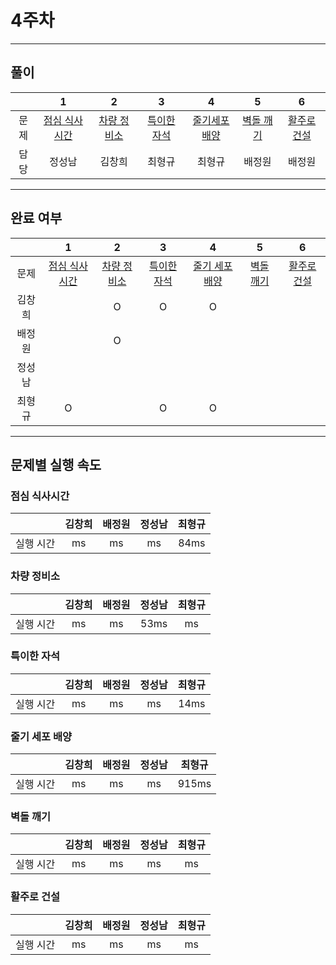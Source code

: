 # 4주차
---
## 풀이

||1|2|3|4|5|6|
|:---:|:---:|:---:|:---:|:---:|:---:|:---:|
| 문제 |[점심 식사시간](https://swexpertacademy.com/main/code/problem/problemDetail.do?contestProbId=AV5-BEE6AK0DFAVl)|[차량 정비소](https://swexpertacademy.com/main/code/problem/problemDetail.do?contestProbId=AV6c6bgaIuoDFAXy&categoryId=AV6c6bgaIuoDFAXy&categoryType=CODE&&&)|[특이한 자석](https://swexpertacademy.com/main/code/problem/problemDetail.do?contestProbId=AWIeV9sKkcoDFAVH)|[줄기세포배양](https://swexpertacademy.com/main/code/problem/problemDetail.do?contestProbId=AWXRJ8EKe48DFAUo)|[벽돌 깨기](https://swexpertacademy.com/main/code/problem/problemDetail.do?contestProbId=AWXRQm6qfL0DFAUo&categoryId=AWXRQm6qfL0DFAUo&categoryType=CODE&problemTitle=5656&orderBy=FIRST_REG_DATETIME&selectCodeLang=ALL&select-1=&pageSize=10&pageIndex=1)|[활주로 건설](https://swexpertacademy.com/main/code/problem/problemDetail.do?contestProbId=AWIeW7FakkUDFAVH)|
| 담당 | 정성남 | 김창희 | 최형규 | 최형규 | 배정원 | 배정원 |
---
## 완료 여부


||1|2|3|4|5|6|
|:---:|:---:|:---:|:---:|:---:|:---:|:---:|
| 문제 |[점심 식사시간](https://swexpertacademy.com/main/code/problem/problemDetail.do?contestProbId=AV5-BEE6AK0DFAVl)|[차량 정비소](https://swexpertacademy.com/main/code/problem/problemDetail.do?contestProbId=AV6c6bgaIuoDFAXy&categoryId=AV6c6bgaIuoDFAXy&categoryType=CODE&&&)|[특이한 자석](https://swexpertacademy.com/main/code/problem/problemDetail.do?contestProbId=AWIeV9sKkcoDFAVH)|[줄기 세포 배양](https://swexpertacademy.com/main/code/problem/problemDetail.do?contestProbId=AWXRJ8EKe48DFAUo)|[벽돌 깨기](https://swexpertacademy.com/main/code/problem/problemDetail.do?contestProbId=AWXRQm6qfL0DFAUo&categoryId=AWXRQm6qfL0DFAUo&categoryType=CODE&problemTitle=5656&orderBy=FIRST_REG_DATETIME&selectCodeLang=ALL&select-1=&pageSize=10&pageIndex=1)|[활주로 건설](https://swexpertacademy.com/main/code/problem/problemDetail.do?contestProbId=AWIeW7FakkUDFAVH)|
|김창희|  | O | O | O |  |  |
|배정원|  | O |  |  |  |  |
|정성남|  |  |  |  |  |  |
|최형규| O |  | O | O |  |  |

---

## 문제별 실행 속도

### 점심 식사시간
||김창희|배정원|정성남|최형규|
|:---:|:---:|:---:|:---:|:---:|
|실행 시간| ms | ms | ms | 84ms |

### 차량 정비소
||김창희|배정원|정성남|최형규|
|:---:|:---:|:---:|:---:|:---:|
|실행 시간| ms | ms | 53ms | ms |

### 특이한 자석
||김창희|배정원|정성남|최형규|
|:---:|:---:|:---:|:---:|:---:|
|실행 시간| ms | ms | ms | 14ms |

### 줄기 세포 배양
||김창희|배정원|정성남|최형규|
|:---:|:---:|:---:|:---:|:---:|
|실행 시간| ms | ms | ms | 915ms |

### 벽돌 깨기
||김창희|배정원|정성남|최형규|
|:---:|:---:|:---:|:---:|:---:|
|실행 시간| ms | ms | ms | ms |

### 활주로 건설
||김창희|배정원|정성남|최형규|
|:---:|:---:|:---:|:---:|:---:|
|실행 시간| ms | ms | ms | ms |
